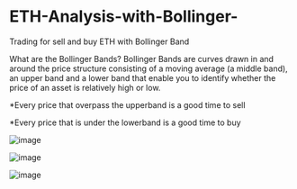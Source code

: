 # ETH-Analysis-with-Bollinger-
Trading for sell and buy ETH with Bollinger Band

What are the Bollinger Bands?
Bollinger Bands are curves drawn in and around the price structure consisting of a moving average (a middle band), an upper band and a lower band that enable you to identify whether the price of an asset is relatively high or low.
    
*Every price that overpass the upperband is a good time to sell

*Every price that is under the lowerband is a good time to buy    
    
![image](https://user-images.githubusercontent.com/61193940/187442491-31d79280-89a1-4747-a925-8ca5c6fcef0d.png)

![image](https://user-images.githubusercontent.com/61193940/187442730-e473aa7c-a50c-47d9-a126-f67f19da3c06.png)

![image](https://user-images.githubusercontent.com/61193940/187442752-495085c3-2b4d-4499-a35b-2cb2a9fee94e.png)


